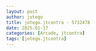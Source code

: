 ```yaml
---
layout: post
author: jotego
title: jotego.jtcontra - 5732478
date: 2025-01-17
categories: [Arcade, jtcontra]
tags: [jotego.jtcontra]
---
```



